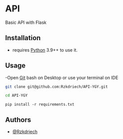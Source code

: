 # API
Basic API with Flask

## Installation

- requires [Python](https://www.python.org/) 3.9++ to use it.


## Usage

-Open [Git](https://git-scm.com/downloads) bash on Desktop or use your terminal on IDE

```bash 
git clone git@github.com:Rzkdriech/API-YGY.git 
```

```bash 
cd API-YGY 
```

```pip
pip install -r requirements.txt
```


## Authors
- [@Rzkdriech](https://www.github.com/Rzkdriech)

